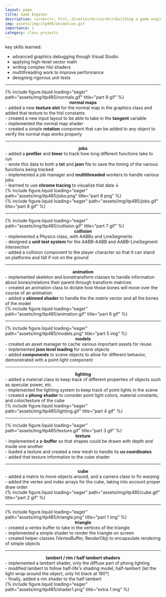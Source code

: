 ```yaml
---
layout: page
title: Game Engines
description: <u><b>c++, hlsl, directx</b></u><br/>building a game engine from scratch<br/>itp 485 (in progress)
img: assets/img/itp485/animation.gif
importance: 1
category: class projects
---
```


key skills learned:

- advanced graphics debugging though Visual Studio
- applying high-level vector math
- writing complex hlsl shaders
- multithreading work to improve performance
- designing rigorous unit tests
<hr>
<div class="row">
    <div class="col-sm mt-3 mt-md-0">
        {% include figure.liquid loading="eager" path="assets/img/itp485/normals.gif" title="part 9 gif" %}
    </div>
    <div class="col-sm mt-3 mt-md-0">
        <center>
            <b>normal maps</b><br/>
       </center>
        - added a new <b>texture slot</b> for the normal map in the graphics class and added that texture to the hlsl constants<br/>
        - created a new input layout to be able to take in the <b>tangent</b> variable<br/>
        - implemented the normal map shader<br/>
        - created a simple <b>rotation</b> component that can be added to any object to verify the normal map works properly<br/>
    </div>
</div>
<hr>
<div class="row">
    <div class="col-sm mt-3 mt-md-0">
        <center>
            <b>jobs</b><br/>
        </center>
        - added a <b>profiler</b> and <b>timer</b> to track how long different functions take to run<br/>
        - wrote this data to both a <b>txt</b> and <b>json</b> file to save the timing of the various functions being tracked<br/>
        - implemented a job manager and <b>multithreaded</b> workers to handle various jobs<br/>
        - learned to use <b>chrome tracing</b> to visualize that data &darr;<br/>
        {% include figure.liquid loading="eager" path="assets/img/itp485/jobs.png" title="part 8 png" %}
    </div>
    <div class="col-sm mt-3 mt-md-0">
    {% include figure.liquid loading="eager" path="assets/img/itp485/jobs.gif" title="part 8 gif" %}
    </div>
</div>
<hr>
<div class="row">
    <div class="col-sm mt-3 mt-md-0">
        {% include figure.liquid loading="eager" path="assets/img/itp485/collision.gif" title="part 7 gif" %}
    </div>
    <div class="col-sm mt-3 mt-md-0">
        <center>
            <b>collision</b><br/>
       </center>
        - implemented a Physics class, with AABBs and LineSegments<br/>
        - designed a <b>unit test system</b> for the AABB-AABB and AABB-LineSegment intersection<br/>
        - added a collision component to the player character so that it can stand on platforms and fall if not on the ground<br/>
    </div>
</div>
<hr>
<div class="row">
    <div class="col-sm mt-3 mt-md-0">
        <center>
            <b>animation</b><br/>
        </center>
        - implemented skeleton and bonetransform classes to handle information about bones/relations their parent through transform matrices<br/>
        - created an animation class to dictate how those bones will move over the course of an animation<br/>
        - added a <b>skinned shader</b> to handle the the matrix vector and all the bones of the model<br/>
    </div>
    <div class="col-sm mt-3 mt-md-0">
        {% include figure.liquid loading="eager" path="assets/img/itp485/animation.gif" title="part 6 gif" %}
    </div>
</div>
<hr>
<div class="row">
    <div class="col-sm mt-3 mt-md-0">
        {% include figure.liquid loading="eager" path="assets/img/itp485/models.png" title="part 5 img" %}
    </div>
    <div class="col-sm mt-3 mt-md-0">
        <center>
            <b>models</b><br/>
        </center>
        - created an asset manager to cache various important assets for reuse.<br/>
        - implemented <b>json level loading</b> for scene objects<br/>
        - added <b>components</b> to scene objects to allow for different behavior, demonstrated with a point light component<br/>
    </div>
</div>
<hr>
<div class="row">
    <div class="col-sm mt-3 mt-md-0">
        <center>
            <b>lighting</b><br/>
        </center>
        - added a material class to keep track of different properties of objects such as specular power, etc.<br/>
        - implemented the lighting system to keep track of point lights in the scene<br/>
        - created a <b>phong shader</b> to consider point light colors, material constants, and color/texture of the cube<br/>
    </div>
    <div class="col-sm mt-3 mt-md-0">
        {% include figure.liquid loading="eager" path="assets/img/itp485/lighting.gif" title="part 4 gif" %}
    </div>
</div>
<hr>
<div class="row">
    <div class="col-sm mt-3 mt-md-0">
        {% include figure.liquid loading="eager" path="assets/img/itp485/texture.gif" title="part 3 gif" %}
    </div>
    <div class="col-sm mt-3 mt-md-0">
        <center>
            <b>texture</b><br/>
        </center>
        - implemented a <b>z-buffer</b> so that shapes could be drawn with depth and inside one another<br/>
        - loaded a texture and created a new mesh to handle its <b>uv coordinates</b><br/>
        - added that texture information to the cube shader<br/>
    </div>
</div>
<hr>
<div class="row">
    <div class="col-sm mt-3 mt-md-0">
        <center>
            <b>cube</b><br/>
        </center>
        - added a matrix to move objects around, and a camera class to fix warping<br/>
        - added the vertex and index arrays for the cube, taking into account proper draw order<br/>
    </div>
    <div class="col-sm mt-3 mt-md-0">
        {% include figure.liquid loading="eager" path="assets/img/itp485/cube.gif" title="part 2 gif" %}
    </div>
</div>
<hr>
<div class="row">
    <div class="col-sm mt-3 mt-md-0">
        {% include figure.liquid loading="eager" path="assets/img/itp485/triangle.png" title="part 1 img" %}
    </div>
    <div class="col-sm mt-3 mt-md-0">
        <center>
            <b>triangle</b><br/>
        </center>
        - created a vertex buffer to take in the vertices of the triangle<br/>
        - implemented a simple shader to render the triangle on screen<br/>
        - created helper classes (VertexBuffer, RenderObj) to encapsulate rendering of simple objects<br/>
    </div>
</div>
<hr>
<div class="row">
    <div class="col-sm mt-3 mt-md-0">
        <center>
            <b>lambert / rim / half lambert shaders</b><br/>
        </center>
       - implemented a lambert shader, only the diffuse part of phong lighting<br/>
        - modified lambert to follow half-life's shading model, half-lambert (let the light wrap around the object, only hit black at 180&deg;)<br/>
        - finally, added a rim shader to the half-lambert<br/>
    </div>
    <div class="col-sm mt-3 mt-md-0">
        {% include figure.liquid loading="eager" path="assets/img/itp485/shader1.png" title="extra 1 img" %}
    </div>
</div>
